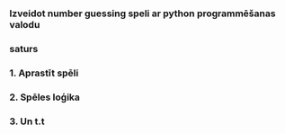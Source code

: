 ### Izveidot number guessing speli ar python programmēšanas valodu

### saturs

### 1. Aprastīt spēli
### 2. Spēles loģika
### 3. Un t.t
